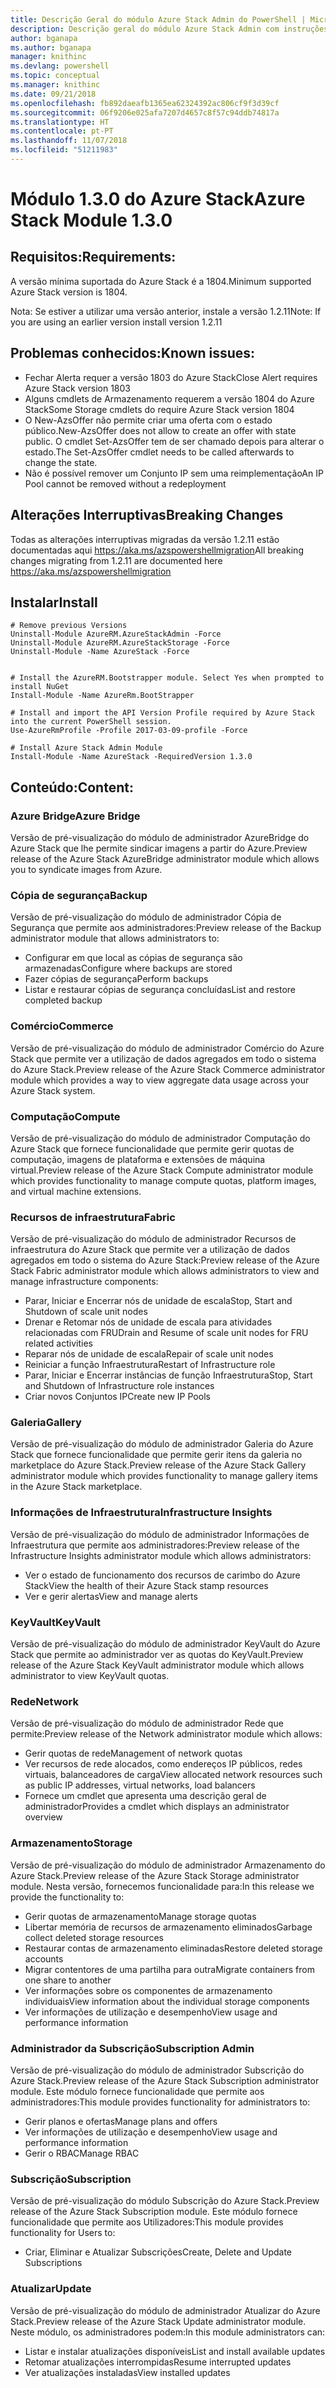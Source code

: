 ```yaml
---
title: Descrição Geral do módulo Azure Stack Admin do PowerShell | Microsoft Docs
description: Descrição geral do módulo Azure Stack Admin com instruções para instalação e configuração.
author: bganapa
ms.author: bganapa
manager: knithinc
ms.devlang: powershell
ms.topic: conceptual
ms.manager: knithinc
ms.date: 09/21/2018
ms.openlocfilehash: fb892daeafb1365ea62324392ac806cf9f3d39cf
ms.sourcegitcommit: 06f9206e025afa7207d4657c8f57c94ddb74817a
ms.translationtype: HT
ms.contentlocale: pt-PT
ms.lasthandoff: 11/07/2018
ms.locfileid: "51211983"
---
```

# <a name="azure-stack-module-130"></a><span data-ttu-id="ddb46-103">Módulo 1.3.0 do Azure Stack</span><span class="sxs-lookup"><span data-stu-id="ddb46-103">Azure Stack Module 1.3.0</span></span>

## <a name="requirements"></a><span data-ttu-id="ddb46-104">Requisitos:</span><span class="sxs-lookup"><span data-stu-id="ddb46-104">Requirements:</span></span>
<span data-ttu-id="ddb46-105">A versão mínima suportada do Azure Stack é a 1804.</span><span class="sxs-lookup"><span data-stu-id="ddb46-105">Minimum supported Azure Stack version is 1804.</span></span>

<span data-ttu-id="ddb46-106">Nota: Se estiver a utilizar uma versão anterior, instale a versão 1.2.11</span><span class="sxs-lookup"><span data-stu-id="ddb46-106">Note: If you are using an earlier version install version 1.2.11</span></span>

## <a name="known-issues"></a><span data-ttu-id="ddb46-107">Problemas conhecidos:</span><span class="sxs-lookup"><span data-stu-id="ddb46-107">Known issues:</span></span>

- <span data-ttu-id="ddb46-108">Fechar Alerta requer a versão 1803 do Azure Stack</span><span class="sxs-lookup"><span data-stu-id="ddb46-108">Close Alert requires Azure Stack version 1803</span></span>
- <span data-ttu-id="ddb46-109">Alguns cmdlets de Armazenamento requerem a versão 1804 do Azure Stack</span><span class="sxs-lookup"><span data-stu-id="ddb46-109">Some Storage cmdlets do require Azure Stack version 1804</span></span>
- <span data-ttu-id="ddb46-110">O New-AzsOffer não permite criar uma oferta com o estado público.</span><span class="sxs-lookup"><span data-stu-id="ddb46-110">New-AzsOffer does not allow to create an offer with state public.</span></span> <span data-ttu-id="ddb46-111">O cmdlet Set-AzsOffer tem de ser chamado depois para alterar o estado.</span><span class="sxs-lookup"><span data-stu-id="ddb46-111">The Set-AzsOffer cmdlet needs to be called afterwards to change the state.</span></span>
- <span data-ttu-id="ddb46-112">Não é possível remover um Conjunto IP sem uma reimplementação</span><span class="sxs-lookup"><span data-stu-id="ddb46-112">An IP Pool cannot be removed without a redeployment</span></span>

## <a name="breaking-changes"></a><span data-ttu-id="ddb46-113">Alterações Interruptivas</span><span class="sxs-lookup"><span data-stu-id="ddb46-113">Breaking Changes</span></span>
<span data-ttu-id="ddb46-114">Todas as alterações interruptivas migradas da versão 1.2.11 estão documentadas aqui https://aka.ms/azspowershellmigration</span><span class="sxs-lookup"><span data-stu-id="ddb46-114">All breaking changes migrating from 1.2.11 are documented here https://aka.ms/azspowershellmigration</span></span>

## <a name="install"></a><span data-ttu-id="ddb46-115">Instalar</span><span class="sxs-lookup"><span data-stu-id="ddb46-115">Install</span></span>
```
# Remove previous Versions
Uninstall-Module AzureRM.AzureStackAdmin -Force
Uninstall-Module AzureRM.AzureStackStorage -Force
Uninstall-Module -Name AzureStack -Force 


# Install the AzureRM.Bootstrapper module. Select Yes when prompted to install NuGet
Install-Module -Name AzureRm.BootStrapper

# Install and import the API Version Profile required by Azure Stack into the current PowerShell session.
Use-AzureRmProfile -Profile 2017-03-09-profile -Force

# Install Azure Stack Admin Module
Install-Module -Name AzureStack -RequiredVersion 1.3.0
```
## <a name="content"></a><span data-ttu-id="ddb46-116">Conteúdo:</span><span class="sxs-lookup"><span data-stu-id="ddb46-116">Content:</span></span>
### <a name="azure-bridge"></a><span data-ttu-id="ddb46-117">Azure Bridge</span><span class="sxs-lookup"><span data-stu-id="ddb46-117">Azure Bridge</span></span>
<span data-ttu-id="ddb46-118">Versão de pré-visualização do módulo de administrador AzureBridge do Azure Stack que lhe permite sindicar imagens a partir do Azure.</span><span class="sxs-lookup"><span data-stu-id="ddb46-118">Preview release of the Azure Stack AzureBridge administrator module which allows you to syndicate images from Azure.</span></span>

### <a name="backup"></a><span data-ttu-id="ddb46-119">Cópia de segurança</span><span class="sxs-lookup"><span data-stu-id="ddb46-119">Backup</span></span>
<span data-ttu-id="ddb46-120">Versão de pré-visualização do módulo de administrador Cópia de Segurança que permite aos administradores:</span><span class="sxs-lookup"><span data-stu-id="ddb46-120">Preview release of the Backup administrator module that allows administrators to:</span></span>
- <span data-ttu-id="ddb46-121">Configurar em que local as cópias de segurança são armazenadas</span><span class="sxs-lookup"><span data-stu-id="ddb46-121">Configure where backups are stored</span></span>
- <span data-ttu-id="ddb46-122">Fazer cópias de segurança</span><span class="sxs-lookup"><span data-stu-id="ddb46-122">Perform backups</span></span>
- <span data-ttu-id="ddb46-123">Listar e restaurar cópias de segurança concluídas</span><span class="sxs-lookup"><span data-stu-id="ddb46-123">List and restore completed backup</span></span>

### <a name="commerce"></a><span data-ttu-id="ddb46-124">Comércio</span><span class="sxs-lookup"><span data-stu-id="ddb46-124">Commerce</span></span>
<span data-ttu-id="ddb46-125">Versão de pré-visualização do módulo de administrador Comércio do Azure Stack que permite ver a utilização de dados agregados em todo o sistema do Azure Stack.</span><span class="sxs-lookup"><span data-stu-id="ddb46-125">Preview release of the Azure Stack Commerce administrator module which provides a way to view aggregate data usage across your Azure Stack system.</span></span>

### <a name="compute"></a><span data-ttu-id="ddb46-126">Computação</span><span class="sxs-lookup"><span data-stu-id="ddb46-126">Compute</span></span>
<span data-ttu-id="ddb46-127">Versão de pré-visualização do módulo de administrador Computação do Azure Stack que fornece funcionalidade que permite gerir quotas de computação, imagens de plataforma e extensões de máquina virtual.</span><span class="sxs-lookup"><span data-stu-id="ddb46-127">Preview release of the Azure Stack Compute administrator module which provides functionality to manage compute quotas, platform images, and virtual machine extensions.</span></span>

### <a name="fabric"></a><span data-ttu-id="ddb46-128">Recursos de infraestrutura</span><span class="sxs-lookup"><span data-stu-id="ddb46-128">Fabric</span></span>
<span data-ttu-id="ddb46-129">Versão de pré-visualização do módulo de administrador Recursos de infraestrutura do Azure Stack que permite ver a utilização de dados agregados em todo o sistema do Azure Stack:</span><span class="sxs-lookup"><span data-stu-id="ddb46-129">Preview release of the Azure Stack Fabric administrator module which allows administrators to view and manage infrastructure components:</span></span>
- <span data-ttu-id="ddb46-130">Parar, Iniciar e Encerrar nós de unidade de escala</span><span class="sxs-lookup"><span data-stu-id="ddb46-130">Stop, Start and Shutdown of scale unit nodes</span></span>
- <span data-ttu-id="ddb46-131">Drenar e Retomar nós de unidade de escala para atividades relacionadas com FRU</span><span class="sxs-lookup"><span data-stu-id="ddb46-131">Drain and Resume of scale unit nodes for FRU related activities</span></span>
- <span data-ttu-id="ddb46-132">Reparar nós de unidade de escala</span><span class="sxs-lookup"><span data-stu-id="ddb46-132">Repair of scale unit nodes</span></span>
- <span data-ttu-id="ddb46-133">Reiniciar a função Infraestrutura</span><span class="sxs-lookup"><span data-stu-id="ddb46-133">Restart of Infrastructure role</span></span>
- <span data-ttu-id="ddb46-134">Parar, Iniciar e Encerrar instâncias de função Infraestrutura</span><span class="sxs-lookup"><span data-stu-id="ddb46-134">Stop, Start and Shutdown of Infrastructure role instances</span></span>
- <span data-ttu-id="ddb46-135">Criar novos Conjuntos IP</span><span class="sxs-lookup"><span data-stu-id="ddb46-135">Create new IP Pools</span></span>


### <a name="gallery"></a><span data-ttu-id="ddb46-136">Galeria</span><span class="sxs-lookup"><span data-stu-id="ddb46-136">Gallery</span></span>
<span data-ttu-id="ddb46-137">Versão de pré-visualização do módulo de administrador Galeria do Azure Stack que fornece funcionalidade que permite gerir itens da galeria no marketplace do Azure Stack.</span><span class="sxs-lookup"><span data-stu-id="ddb46-137">Preview release of the Azure Stack Gallery administrator module which provides functionality to manage gallery items in the Azure Stack marketplace.</span></span>

### <a name="infrastructure-insights"></a><span data-ttu-id="ddb46-138">Informações de Infraestrutura</span><span class="sxs-lookup"><span data-stu-id="ddb46-138">Infrastructure Insights</span></span>
<span data-ttu-id="ddb46-139">Versão de pré-visualização do módulo de administrador Informações de Infraestrutura que permite aos administradores:</span><span class="sxs-lookup"><span data-stu-id="ddb46-139">Preview release of the Infrastructure Insights administrator module which allows administrators:</span></span>
- <span data-ttu-id="ddb46-140">Ver o estado de funcionamento dos recursos de carimbo do Azure Stack</span><span class="sxs-lookup"><span data-stu-id="ddb46-140">View the health of their Azure Stack stamp resources</span></span>
- <span data-ttu-id="ddb46-141">Ver e gerir alertas</span><span class="sxs-lookup"><span data-stu-id="ddb46-141">View and manage alerts</span></span>

### <a name="keyvault"></a><span data-ttu-id="ddb46-142">KeyVault</span><span class="sxs-lookup"><span data-stu-id="ddb46-142">KeyVault</span></span>
<span data-ttu-id="ddb46-143">Versão de pré-visualização do módulo de administrador KeyVault do Azure Stack que permite ao administrador ver as quotas do KeyVault.</span><span class="sxs-lookup"><span data-stu-id="ddb46-143">Preview release of the Azure Stack KeyVault administrator module which allows administrator to view KeyVault quotas.</span></span>

### <a name="network"></a><span data-ttu-id="ddb46-144">Rede</span><span class="sxs-lookup"><span data-stu-id="ddb46-144">Network</span></span>
<span data-ttu-id="ddb46-145">Versão de pré-visualização do módulo de administrador Rede que permite:</span><span class="sxs-lookup"><span data-stu-id="ddb46-145">Preview release of the Network administrator module which allows:</span></span>
- <span data-ttu-id="ddb46-146">Gerir quotas de rede</span><span class="sxs-lookup"><span data-stu-id="ddb46-146">Management of network quotas</span></span>
- <span data-ttu-id="ddb46-147">Ver recursos de rede alocados, como endereços IP públicos, redes virtuais, balanceadores de carga</span><span class="sxs-lookup"><span data-stu-id="ddb46-147">View allocated network resources such as public IP addresses, virtual networks, load balancers</span></span>
- <span data-ttu-id="ddb46-148">Fornece um cmdlet que apresenta uma descrição geral de administrador</span><span class="sxs-lookup"><span data-stu-id="ddb46-148">Provides a cmdlet which displays an administrator overview</span></span>

### <a name="storage"></a><span data-ttu-id="ddb46-149">Armazenamento</span><span class="sxs-lookup"><span data-stu-id="ddb46-149">Storage</span></span>
<span data-ttu-id="ddb46-150">Versão de pré-visualização do módulo de administrador Armazenamento do Azure Stack.</span><span class="sxs-lookup"><span data-stu-id="ddb46-150">Preview release of the Azure Stack Storage administrator module.</span></span>  <span data-ttu-id="ddb46-151">Nesta versão, fornecemos funcionalidade para:</span><span class="sxs-lookup"><span data-stu-id="ddb46-151">In this release we provide the functionality to:</span></span>
- <span data-ttu-id="ddb46-152">Gerir quotas de armazenamento</span><span class="sxs-lookup"><span data-stu-id="ddb46-152">Manage storage quotas</span></span>
- <span data-ttu-id="ddb46-153">Libertar memória de recursos de armazenamento eliminados</span><span class="sxs-lookup"><span data-stu-id="ddb46-153">Garbage collect deleted storage resources</span></span>
- <span data-ttu-id="ddb46-154">Restaurar contas de armazenamento eliminadas</span><span class="sxs-lookup"><span data-stu-id="ddb46-154">Restore deleted storage accounts</span></span>
- <span data-ttu-id="ddb46-155">Migrar contentores de uma partilha para outra</span><span class="sxs-lookup"><span data-stu-id="ddb46-155">Migrate containers from one share to another</span></span>
- <span data-ttu-id="ddb46-156">Ver informações sobre os componentes de armazenamento individuais</span><span class="sxs-lookup"><span data-stu-id="ddb46-156">View information about the individual storage components</span></span>
- <span data-ttu-id="ddb46-157">Ver informações de utilização e desempenho</span><span class="sxs-lookup"><span data-stu-id="ddb46-157">View usage and performance information</span></span>

### <a name="subscription-admin"></a><span data-ttu-id="ddb46-158">Administrador da Subscrição</span><span class="sxs-lookup"><span data-stu-id="ddb46-158">Subscription Admin</span></span>
<span data-ttu-id="ddb46-159">Versão de pré-visualização do módulo de administrador Subscrição do Azure Stack.</span><span class="sxs-lookup"><span data-stu-id="ddb46-159">Preview release of the Azure Stack Subscription administrator module.</span></span>  <span data-ttu-id="ddb46-160">Este módulo fornece funcionalidade que permite aos administradores:</span><span class="sxs-lookup"><span data-stu-id="ddb46-160">This module provides functionality for administrators to:</span></span>
- <span data-ttu-id="ddb46-161">Gerir planos e ofertas</span><span class="sxs-lookup"><span data-stu-id="ddb46-161">Manage plans and offers</span></span>
- <span data-ttu-id="ddb46-162">Ver informações de utilização e desempenho</span><span class="sxs-lookup"><span data-stu-id="ddb46-162">View usage and performance information</span></span>
- <span data-ttu-id="ddb46-163">Gerir o RBAC</span><span class="sxs-lookup"><span data-stu-id="ddb46-163">Manage RBAC</span></span>

### <a name="subscription"></a><span data-ttu-id="ddb46-164">Subscrição</span><span class="sxs-lookup"><span data-stu-id="ddb46-164">Subscription</span></span>
<span data-ttu-id="ddb46-165">Versão de pré-visualização do módulo Subscrição do Azure Stack.</span><span class="sxs-lookup"><span data-stu-id="ddb46-165">Preview release of the Azure Stack Subscription module.</span></span>  <span data-ttu-id="ddb46-166">Este módulo fornece funcionalidade que permite aos Utilizadores:</span><span class="sxs-lookup"><span data-stu-id="ddb46-166">This module provides functionality for Users to:</span></span>
- <span data-ttu-id="ddb46-167">Criar, Eliminar e Atualizar Subscrições</span><span class="sxs-lookup"><span data-stu-id="ddb46-167">Create, Delete and Update Subscriptions</span></span>

### <a name="update"></a><span data-ttu-id="ddb46-168">Atualizar</span><span class="sxs-lookup"><span data-stu-id="ddb46-168">Update</span></span>
<span data-ttu-id="ddb46-169">Versão de pré-visualização do módulo de administrador Atualizar do Azure Stack.</span><span class="sxs-lookup"><span data-stu-id="ddb46-169">Preview release of the Azure Stack Update administrator module.</span></span>  <span data-ttu-id="ddb46-170">Neste módulo, os administradores podem:</span><span class="sxs-lookup"><span data-stu-id="ddb46-170">In this module administrators can:</span></span>
- <span data-ttu-id="ddb46-171">Listar e instalar atualizações disponíveis</span><span class="sxs-lookup"><span data-stu-id="ddb46-171">List and install available updates</span></span>
- <span data-ttu-id="ddb46-172">Retomar atualizações interrompidas</span><span class="sxs-lookup"><span data-stu-id="ddb46-172">Resume interrupted updates</span></span>
- <span data-ttu-id="ddb46-173">Ver atualizações instaladas</span><span class="sxs-lookup"><span data-stu-id="ddb46-173">View installed updates</span></span>
